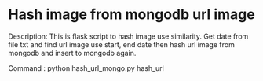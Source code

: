 # Hash image from mongodb url image 

Description:
This is flask script to hash image use similarity. Get date from file txt and find url image use start, end date then hash url image from mongodb and insert to mongodb again.

Command :
python hash_url_mongo.py hash_url